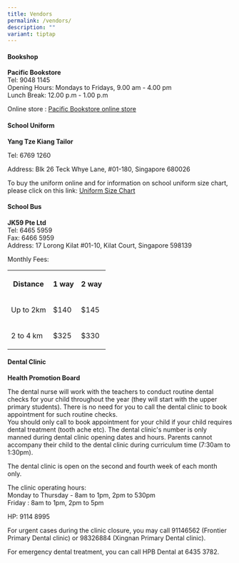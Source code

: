 ```yaml
---
title: Vendors
permalink: /vendors/
description: ""
variant: tiptap
---
```

<h4>Bookshop</h4><p><strong>Pacific Bookstore</strong><br>Tel: 9048 1145<br>Opening Hours: Mondays to Fridays, 9.00 am - 4.00 pm<br>Lunch Break: 12.00 p.m - 1.00 p.m</p><p>Online store : <a href="https://www.pacificbookstores.com/" rel="noopener noreferrer nofollow" target="_blank">Pacific Bookstore online store</a></p><h4>School Uniform</h4><p><strong>Yang Tze Kiang Tailor</strong></p><p>Tel: 6769 1260</p><p>Address: Blk 26 Teck Whye Lane, #01-180, Singapore 680026</p><p>To buy the uniform online and for information on school uniform size chart, please click on this link: <a href="https://www.yangtzekiang.com.sg/eshop/size-chart/" rel="noopener noreferrer nofollow" target="_blank">Uniform Size Chart</a></p><h4>School Bus</h4><p><strong>JK59 Pte Ltd</strong><br>Tel: 6465 5959<br>Fax: 6466 5959<br>Address: 17 Lorong Kilat #01-10, Kilat Court, Singapore 598139</p><p>Monthly Fees:</p><table><tbody><tr><th rowspan="1" colspan="1"><p>Distance</p></th><th rowspan="1" colspan="1"><p>1 way</p></th><th rowspan="1" colspan="1"><p>2 way</p></th></tr><tr><td rowspan="1" colspan="1"><p>Up to 2km</p></td><td rowspan="1" colspan="1"><p>$140</p></td><td rowspan="1" colspan="1"><p>$145</p></td></tr><tr><td rowspan="1" colspan="1"><p>2 to 4 km</p></td><td rowspan="1" colspan="1"><p>$325</p></td><td rowspan="1" colspan="1"><p>$330</p></td></tr></tbody></table><h4>Dental Clinic</h4><p><strong>Health Promotion Board</strong><br></p><p>The dental nurse will work with the teachers to conduct routine dental checks for your child throughout the year (they will start with the upper primary students). There is no need for you to call the dental clinic to book appointment for such routine checks.<br>You should only call to book appointment for your child if your child requires dental treatment (tooth ache etc). The dental clinic's number is only manned during dental clinic opening dates and hours. Parents cannot accompany their child to the dental clinic during curriculum time (7:30am to 1:30pm).<br></p><p>The dental clinic is open on the second and fourth week of each month only.</p><p>The clinic operating hours:<br>Monday to Thursday - 8am to 1pm, 2pm to 530pm<br>Friday : 8am to 1pm, 2pm to 5pm</p><p>HP: 9114 8995<br></p><p>For urgent cases during the clinic closure, you may call 91146562 (Frontier Primary Dental clinic) or 98326884 (Xingnan Primary Dental clinic).</p><p>For emergency dental treatment, you can call HPB Dental at 6435 3782.</p>